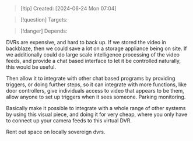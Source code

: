 
>[!tip] Created: [2024-06-24 Mon 07:04]

>[!question] Targets: 

>[!danger] Depends: 

DVRs are expensive, and hard to back up.
If we stored the video in backblaze, then we could save a lot on a storage appliance being on site.
If we additionally could do large scale intelligence processing of the video feeds, and provide a chat based interface to let it be controlled naturally, this would be useful.

Then allow it to integrate with other chat based programs by providing triggers, or doing further steps, so it can integrate with more functions, like door controllers, give individuals access to video that appears to be them, allow anyone to set up triggers when it sees someone.  Parking monitoring.

Basically make it possible to integrate with a whole range of other systems by using this visual piece, and doing it for very cheap, where you only have to connect up your camera feeds to this virtual DVR.

Rent out space on locally sovereign dvrs.